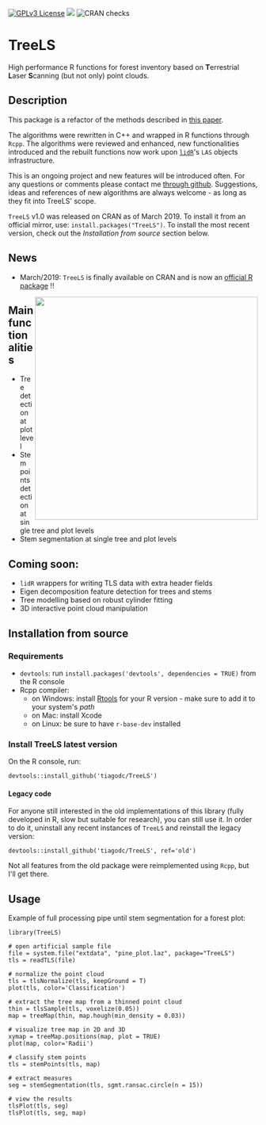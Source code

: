 [![GPLv3 License](https://img.shields.io/badge/License-GPL%20v3-yellow.svg)](https://opensource.org/licenses/)
![](https://cranlogs.r-pkg.org/badges/grand-total/TreeLS)
![CRAN checks](https://cranchecks.info/badges/summary/badger)

# TreeLS

High performance R functions for forest inventory based on **T**errestrial **L**aser **S**canning (but not only) point clouds.

## Description

This package is a refactor of the methods described in [this paper](https://doi.org/10.1016/j.compag.2017.10.019).

The algorithms were rewritten in C++ and wrapped in R functions through `Rcpp`. The algorithms were reviewed and enhanced, new functionalities introduced and the rebuilt functions now work upon [`lidR`](https://github.com/Jean-Romain/lidR/)'s `LAS` objects infrastructure.

This is an ongoing project and new features will be introduced often. For any questions or comments please contact me [through github](https://github.com/tiagodc/TreeLS). Suggestions, ideas and references of new algorithms are always welcome - as long as they fit into TreeLS' scope.

`TreeLS` v1.0 was released on CRAN as of March 2019. To install it from an official mirror, use: `install.packages("TreeLS")`. To install the most recent version, check out the *Installation from source* section below.

## News

- March/2019: `TreeLS` is finally available on CRAN and is now an [official R package](https://cran.r-project.org/web/packages/TreeLS/TreeLS.pdf) !!

<img align="right" height="450" src="https://raw.githubusercontent.com/tiagodc/Scripts/master/animations/treedt.gif">

## Main functionalities

- Tree detection at plot level
- Stem points detection at single tree and plot levels
- Stem segmentation at single tree and plot levels

## Coming soon:
- `lidR` wrappers for writing TLS data with extra header fields
- Eigen decomposition feature detection for trees and stems
- Tree modelling based on robust cylinder fitting
- 3D interactive point cloud manipulation

## Installation from source

### Requirements
- `devtools`: run `install.packages('devtools', dependencies = TRUE)` from the R console
- Rcpp compiler:
    - on Windows: install [Rtools](https://cran.r-project.org/bin/windows/Rtools/) for your R version - make sure to add it to your system's *path*
    - on Mac: install Xcode
    - on Linux: be sure to have `r-base-dev` installed

### Install TreeLS latest version

On the R console, run:
```
devtools::install_github('tiagodc/TreeLS')
```

#### Legacy code

For anyone still interested in the old implementations of this library (fully developed in R, slow but suitable for research), you can still use it. In order to do it, uninstall any recent instances of `TreeLS` and reinstall the legacy version:
```
devtools::install_github('tiagodc/TreeLS', ref='old')
```
Not all features from the old package were reimplemented using `Rcpp`, but I'll get there.

## Usage

Example of full processing pipe until stem segmentation for a forest plot:
```
library(TreeLS)

# open artificial sample file
file = system.file("extdata", "pine_plot.laz", package="TreeLS")
tls = readTLS(file)

# normalize the point cloud
tls = tlsNormalize(tls, keepGround = T)
plot(tls, color='Classification')

# extract the tree map from a thinned point cloud
thin = tlsSample(tls, voxelize(0.05))
map = treeMap(thin, map.hough(min_density = 0.03))

# visualize tree map in 2D and 3D
xymap = treeMap.positions(map, plot = TRUE)
plot(map, color='Radii')

# classify stem points
tls = stemPoints(tls, map)

# extract measures
seg = stemSegmentation(tls, sgmt.ransac.circle(n = 15))

# view the results
tlsPlot(tls, seg)
tlsPlot(tls, seg, map)

```
